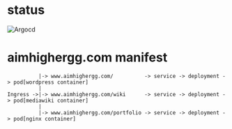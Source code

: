 # status
![Argocd](https://argocd.aimhighergg.com/api/badge?name=www-aimhighergg-com&revision=true)

# aimhighergg.com manifest
```
          |-> www.aimhighergg.com/          -> service -> deployment -> pod[wordpress container] 
          |
Ingress ->|-> www.aimhighergg.com/wiki      -> service -> deployment -> pod[mediawiki container]
          |
          |-> www.aimhighergg.com/portfolio -> service -> deployment -> pod[nginx container]
```